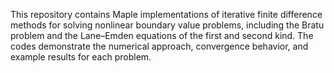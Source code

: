 This repository contains Maple implementations of iterative finite difference methods for solving nonlinear boundary value problems, including the Bratu problem and the Lane–Emden equations of the first and second kind. The codes demonstrate the numerical approach, convergence behavior, and example results for each problem.
